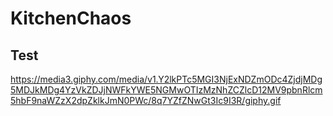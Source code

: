 # KitchenChaos
## Test
https://media3.giphy.com/media/v1.Y2lkPTc5MGI3NjExNDZmODc4ZjdjMDg5MDJkMDg4YzVkZDJjNWFkYWE5NGMwOTIzMzNhZCZlcD12MV9pbnRlcm5hbF9naWZzX2dpZklkJmN0PWc/8q7YZfZNwGt3Ic9I3R/giphy.gif
